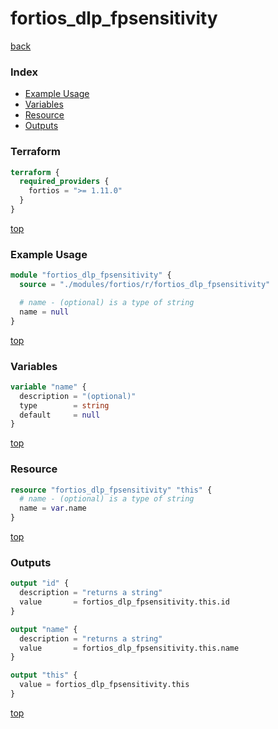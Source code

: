 # fortios_dlp_fpsensitivity

[back](../fortios.md)

### Index

- [Example Usage](#example-usage)
- [Variables](#variables)
- [Resource](#resource)
- [Outputs](#outputs)

### Terraform

```terraform
terraform {
  required_providers {
    fortios = ">= 1.11.0"
  }
}
```

[top](#index)

### Example Usage

```terraform
module "fortios_dlp_fpsensitivity" {
  source = "./modules/fortios/r/fortios_dlp_fpsensitivity"

  # name - (optional) is a type of string
  name = null
}
```

[top](#index)

### Variables

```terraform
variable "name" {
  description = "(optional)"
  type        = string
  default     = null
}
```

[top](#index)

### Resource

```terraform
resource "fortios_dlp_fpsensitivity" "this" {
  # name - (optional) is a type of string
  name = var.name
}
```

[top](#index)

### Outputs

```terraform
output "id" {
  description = "returns a string"
  value       = fortios_dlp_fpsensitivity.this.id
}

output "name" {
  description = "returns a string"
  value       = fortios_dlp_fpsensitivity.this.name
}

output "this" {
  value = fortios_dlp_fpsensitivity.this
}
```

[top](#index)